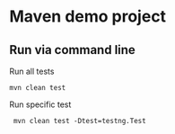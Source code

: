 # Maven demo project

## Run via command line

Run all tests
```
mvn clean test
```

Run specific test
```
 mvn clean test -Dtest=testng.Test
```
